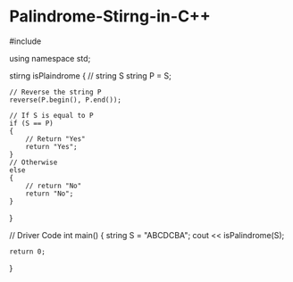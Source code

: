 # Palindrome-Stirng-in-C++

#include <iostream>

using namespace std;

stirng isPlaindrome
{
    // string S
    string P = S;
 
    // Reverse the string P
    reverse(P.begin(), P.end());
 
    // If S is equal to P
    if (S == P)
    {
        // Return "Yes"
        return "Yes";
    }
    // Otherwise
    else
    {
        // return "No"
        return "No";
    }
}
 
// Driver Code
int main()
{
    string S = "ABCDCBA";
    cout << isPalindrome(S);
 
    return 0;
}
